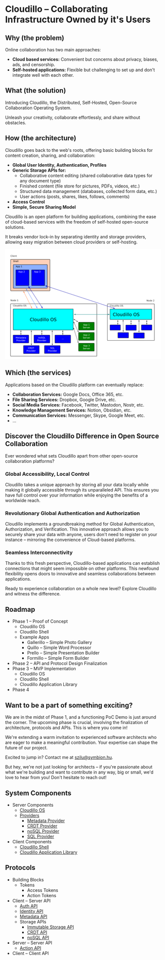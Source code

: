 Cloudillo – Collaborating Infrastructure Owned by it's Users
============================================================

Why (the problem)
-----------------

Online collaboration has two main approaches:

* **Cloud based services:** Convenient but concerns about privacy, biases, ads, and censorship.
* **Self-hosted applications:** Flexible but challenging to set up and don't integrate well with each other.

What (the solution)
-------------------

Introducing Cloudillo, the Distributed, Self-Hosted, Open-Source Collaboration Operating System.

Unleash your creativity, collaborate effortlessly, and share without obstacles.

How (the architecture)
----------------------

Cloudillo goes back to the web's roots, offering basic building blocks for
content creation, sharing, and collaboration:

* **Global User Identity, Authentication, Profiles**
* **Generic Storage APIs for:**
  * Collaborative content editing (shared collaborative data types for any document type)
  * Finished content (file store for pictures, PDFs, videos, etc.)
  * Structured data management (databases, collected form data, etc.)
  * User actions (posts, shares, likes, follows, comments)
* **Access Control**
* **Simple, Secure Sharing Model**

Cloudillo is an open platform for building applications, combining the ease of
cloud-based services with the freedom of self-hosted open-source solutions.

It breaks vendor lock-in by separating identity and storage providers,
allowing easy migration between cloud providers or self-hosting.

![Architecture Diagram](architecture.png)

Which (the services)
--------------------

Applications based on the Cloudillo platform can eventually replace:

* **Collaboration Services:** Google Docs, Office 365, etc.
* **File Sharing Services:** Dropbox, Google Drive, etc.
* **Social Media Services:** Facebook, Twitter, Mastodon, Nostr, etc.
* **Knowledge Management Services:** Notion, Obsidian, etc.
* **Communication Services:** Messenger, Skype, Google Meet, etc.
* ...

Discover the Cloudillo Difference in Open Source Collaboration
--------------------------------------------------------------

Ever wondered what sets Cloudillo apart from other open-source collaboration platforms?

### Global Accessibility, Local Control
Cloudillo takes a unique approach by storing all your data locally while making
it globally accessible through its unparalleled API. This ensures you have full
control over your information while enjoying the benefits of a worldwide reach.

### Revolutionary Global Authentication and Authorization
Cloudillo implements a groundbreaking method for Global Authentication,
Authorization, and Verification. This innovative approach allows you to
securely share your data with anyone, users don't need to register on
your instance – mirroring the convenience of Cloud-based platforms.

### Seamless Interconnectivity
Thanks to this fresh perspective, Cloudillo-based applications can establish
connections that might seem impossible on other platforms. This newfound
flexibility opens doors to innovative and seamless collaborations between
applications.

Ready to experience collaboration on a whole new level? Explore Cloudillo and
witness the difference.

Roadmap
-------

* Phase 1 – Proof of Concept
	* Cloudillo OS
	* Cloudillo Shell
	* Example Apps
		* Gallerillo – Simple Photo Gallery
		* Quillo – Simple Word Processor
		* Prello – Simple Presentation Builder
		* Formillo – Simple Form Builder
* Phase 2 – API and Protocol Design Finalization
* Phase 3 – MVP Implementation
	* Cloudillo OS
	* Cloudillo Shell
	* Cloudillo Application Library
* Phase 4

Want to be a part of something exciting?
----------------------------------------

We are in the midst of Phase 1, and a functioning PoC Demo is just around the corner.
The upcoming phase is crucial, involving the finalization of architecture, protocols and APIs.
This is where you come in!

We're extending a warm invitation to experienced software architects who are
eager to make a meaningful contribution. Your expertise can shape the future of
our project.

Excited to jump in? Contact me at szilu@symbion.hu.

But hey, we're not just looking for architects – if you're passionate about
what we're building and want to contribute in any way, big or small, we'd love
to hear from you! Don't hesitate to reach out!

System Components
-----------------

* Server Components
	* [Cloudillo OS](server/cloudillo-os.md)
	* [Providers](server/providers.md)
		* [Metadata Provider](server/metadata-provider.md)
		* [CRDT Provider](server/CRDT-provider.md)
		* [noSQL Provider](server/noSQL-provider.md)
		* [SQL Provider](server/SQL-provider.md)
* Client Components
	* [Cloudillo Shell](client/cloudillo-shell.md)
	* [Cloudillo Application Library](client/cloudillo-application-library.md)

Protocols
---------

* Building Blocks
	* Tokens
		* Access Tokens
		* Action Tokens
* Client – Server API
	* [Auth API](server/auth-api.md)
	* [Identity API](server/identity-api.md)
	* [Metadata API](server/metadata-api.md)
	* Storage APIs
		* [Immutable Storage API](server/immutable-storage-api.md)
		* [CRDT API](server/CRDT-api.md)
		* [noSQL API](server/noSQL-api.md)
* Server – Server API
	* [Action API](server/action-api.md)
* Client – Client API
